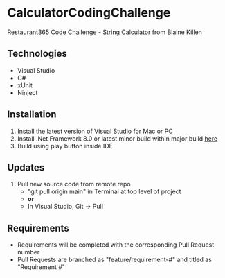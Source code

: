 # CalculatorCodingChallenge
Restaurant365 Code Challenge - String Calculator from Blaine Killen

## Technologies
* Visual Studio
* C#
* xUnit
* Ninject

## Installation
1. Install the latest version of Visual Studio for [Mac](https://visualstudio.microsoft.com/vs/mac/) or [PC](https://visualstudio.microsoft.com/downloads/)
2. Install .Net Framework 8.0 or latest minor build within major build [here](https://dotnet.microsoft.com/en-us/download/dotnet/8.0)
3. Build using play button inside IDE

## Updates
1. Pull new source code from remote repo
    * "git pull origin main" in Terminal at top level of project
    * **or**
    * In Visual Studio, Git -> Pull

## Requirements
* Requirements will be completed with the corresponding Pull Request number
* Pull Requests are branched as "feature/requirement-#" and titled as "Requirement #"
